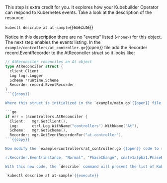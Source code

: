 This step is extra credit for you. It explores how your Kubebuilder Operator can respond to Kubernetes events. Take a look at the description of the resource.

`kubectl describe at at-sample`{{execute}}

Notice in this description there are no "events" listed (`<none>`) for this object. The next step enables the events listing. In the `example/controllers/at_controller.go`{{open}} file add the Recorder record.EventRecorder to the AtReconciler struct so it looks like:

```go
// AtReconciler reconciles an At object
type AtReconciler struct {
  client.Client
  Log logr.Logger
  Scheme *runtime.Scheme
  Recorder record.EventRecorder
}
```{{copy}}

Where this struct is initialized in the `example/main.go`{{open}} file, add the Recorder line.

```go
if err = (&controllers.AtReconciler {
  Client:   mgr.GetClient(),
  Log:      ctrl.Log.WithName("controllers").WithName("At"),
  Scheme:   mgr.GetScheme(),
  Recorder: mgr.GetEventRecorderFor("at-controller"),
```{{copy}}

Now modify the `example/controllers/at_controller.go`{{open}} code to record the events for each transition of the phase status. Below is an example of when the phase is set to "Pending".

r.Recorder.Event(instance, "Normal", "PhaseChange", cnatv1alpha1.PhasePending)

With this new code, the `describe` command will present the list of Kubernetes events on related to the resource.

`kubectl describe at at-sample`{{execute}}
